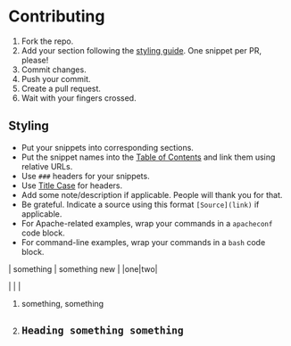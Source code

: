 
# Contributing

1. Fork the repo.
2. Add your section following the [styling guide](#styling). One snippet per PR, please!
3. Commit changes.
4. Push your commit.
5. Create a pull request.
6. Wait with your fingers crossed.

## Styling

- Put your snippets into corresponding sections.
- Put the snippet names into the [Table of Contents](README.md#table-of-contents) and link them using relative URLs.
- Use `###` headers for your snippets.
- Use [Title Case](https://en.wikipedia.org/wiki/Letter_case#Title_case) for headers.
- Add some note/description if applicable. People will thank you for that.
- Be grateful. Indicate a source using this format `[Source](link)` if applicable.
- For Apache-related examples, wrap your commands in a `apacheconf` code block.
- For command-line examples, wrap your commands in a `bash` code block.


| something | something new  |
|one|two|

|  |  |

 1. something, something
 2. ## `Heading something something`
